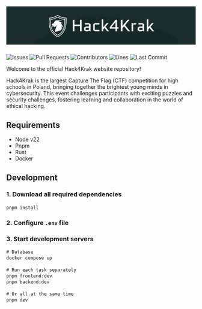 # ![Modrinth Monorepo Cover](/.github/assets/banner.png)

![Issues](https://img.shields.io/github/issues-raw/Hack4Krak/Hack4KrakSite?color=f0750f&label=issues&style=for-the-badge)
![Pull Requests](https://img.shields.io/github/issues-pr-raw/Hack4Krak/Hack4KrakSite?color=f0750f&label=PRs&style=for-the-badge)
![Contributors](https://img.shields.io/github/contributors/Hack4Krak/Hack4KrakSite?color=f0750f&label=contributors&style=for-the-badge)
![Lines](https://img.shields.io/endpoint?url=https://ghloc.vercel.app/api/Hack4Krak/Hack4KrakSite/badge?style=flat&logoColor=white&color=f0750f&style=for-the-badge)
![Last Commit](https://img.shields.io/github/last-commit/Hack4Krak/Hack4KrakSite?color=f0750f&label=last%20commit&style=for-the-badge)

Welcome to the official Hack4Krak website repository!

Hack4Krak is the largest Capture The Flag (CTF) competition for high schools in Poland, bringing together the brightest young minds in cybersecurity. This event challenges participants with exciting puzzles and security challenges, fostering learning and collaboration in the world of ethical hacking.

## Requirements
- Node v22
- Pnpm
- Rust
- Docker

## Development

### 1. Download all required dependencies
```shell
pnpm install
```

### 2. Configure `.env` file

### 3. Start development servers

```shell
# Database
docker compose up

# Run each task separately
pnpm frontend:dev
pnpm backend:dev

# Or all at the same time
pnpm dev
```


